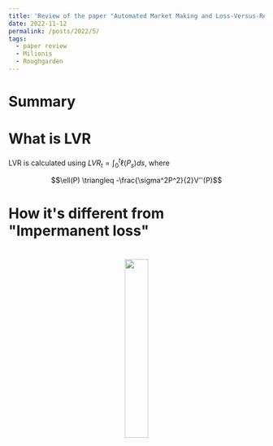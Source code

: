 ```yaml
---
title: 'Review of the paper "Automated Market Making and Loss-Versus-Rebalancing"'
date: 2022-11-12
permalink: /posts/2022/5/
tags:
  - paper review
  - Milionis
  - Roughgarden
---
```


# Summary

# What is LVR

LVR is calculated using $LVR_t = \int_0^t \ell(P_s)ds$, where 

$$\ell(P) \triangleq -\frac{\sigma^2P^2}{2}V''(P)$$

# How it's different from "Impermanent loss"


# 

<!-- ![excelsior_ny_color](https://i.imgur.com/Q3okiVX.jpg) -->
<center><img src="https://i.imgur.com/Q3okiVX.jpg" width= 30%></center>
<!-- ![excelsior_ny_bw](/assets/excelsior_ny_bw.jpeg) -->

